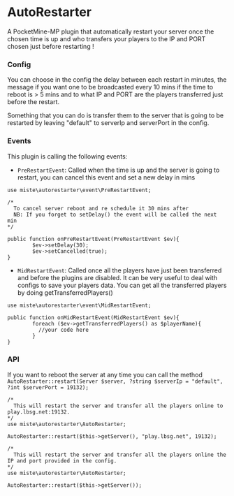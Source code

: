 # AutoRestarter

A PocketMine-MP plugin that automatically restart your server once the chosen time is up and who transfers your players to the IP and PORT chosen just before restarting !

### Config

You can choose in the config the delay between each restart in minutes, the message if you want one to be broadcasted every 10 mins if the time to reboot is > 5 mins and to what IP and PORT are the players transferred just before the restart.

Something that you can do is transfer them to the server that is going to be restarted by leaving "default" to serverIp and serverPort in the config. 

### Events
This plugin is calling the following events:
- `PreRestartEvent`: Called when the time is up and the server is going to restart, you can cancel this event and set a new delay in mins
```
use miste\autorestarter\event\PreRestartEvent;

/*
  To cancel server reboot and re schedule it 30 mins after
  NB: If you forget to setDelay() the event will be called the next min
*/

public function onPreRestartEvent(PreRestartEvent $ev){
        $ev->setDelay(30);
        $ev->setCancelled(true); 
}
```
- `MidRestartEvent`: Called once all the players have just been transferred and before the plugins are disabled. It can be very useful to deal with configs to save your players data. You can get all the transferred players by doing getTransferredPlayers()
```
use miste\autorestarter\event\MidRestartEvent;

public function onMidRestartEvent(MidRestartEvent $ev){
        foreach ($ev->getTransferredPlayers() as $playerName){
          //your code here
        }
}
```

### API
If you want to reboot the server at any time you can call the method `AutoRestarter::restart(Server $server, ?string $serverIp = "default", ?int $serverPort = 19132);`
```
/*
  This will restart the server and transfer all the players online to play.lbsg.net:19132.
*/
use miste\autorestarter\AutoRestarter;

AutoRestarter::restart($this->getServer(), "play.lbsg.net", 19132);

/*
  This will restart the server and transfer all the players online the IP and port provided in the config.
*/
use miste\autorestarter\AutoRestarter;

AutoRestarter::restart($this->getServer());
```